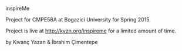 inspireMe

Project for CMPE58A at Bogazici University for Spring 2015.

Project is live at http://kyzn.org/inspireme for a limited amount of time.

by Kıvanç Yazan & İbrahim Çimentepe
